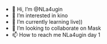 - 👋 Hi, I’m @NLa4ugin
- 👀 I’m interested in kino
- 🌱 I’m currently learning live))
- 💞️ I’m looking to collaborate on Mask
- 📫 How to reach me NLa4ugin
day 1
<!---
NLa4ugin/NLa4ugin is a ✨ special ✨ repository because its `README.md` (this file) appears on your GitHub profile.
You can click the Preview link to take a look at your changes.
--->
